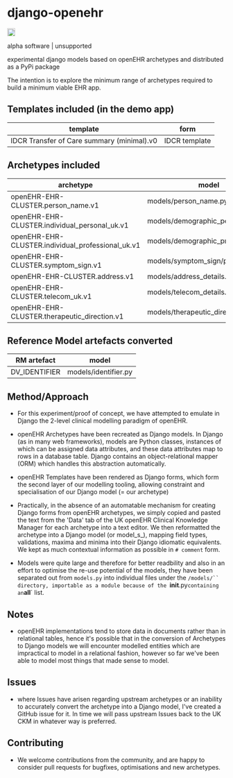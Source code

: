 # django-openehr
<a href="https://badge.fury.io/py/django_openehr"><img src="https://badge.fury.io/py/django_openehr.svg" alt="PyPI version" height="18"></a>

alpha software | unsupported

experimental django models based on openEHR archetypes and distributed as a PyPi package

The intention is to explore the minimum range of archetypes required to build a minimum viable EHR app.

## Templates included (in the demo app)
| template | form |
|----------|------|
| IDCR Transfer of Care summary (minimal).v0        | IDCR template |

## Archetypes included
| archetype | model |
| --------- | ----- |
| openEHR-EHR-CLUSTER.person_name.v1                | models/person_name.py |
| openEHR-EHR-CLUSTER.individual_personal_uk.v1     | models/demographic_personal.py |
| openEHR-EHR-CLUSTER.individual_professional_uk.v1 | models/demographic_professional.py |
| openEHR-EHR-CLUSTER.symptom_sign.v1               | models/symptom_sign/py |
| openEHR-EHR-CLUSTER.address.v1                    | models/address_details.py |
| openEHR-EHR-CLUSTER.telecom_uk.v1                 | models/telecom_details.py |
| openEHR-EHR-CLUSTER.therapeutic_direction.v1      | models/therapeutic_direction.py |

## Reference Model artefacts converted
| RM artefact | model |
|-------------|-------|
| DV_IDENTIFIER                                     | models/identifier.py |


## Method/Approach
* For this experiment/proof of concept, we have attempted to emulate in Django the 2-level clinical modelling paradigm of openEHR.

* openEHR Archetypes have been recreated as Django models. In Django (as in many web frameworks), models are Python classes, instances of which can be assigned data attributes, and these data attributes map to rows in a database table. Django contains an object-relational mapper (ORM) which handles this abstraction automatically.

* openEHR Templates have been rendered as Django forms, which form the second layer of our modelling tooling, allowing constraint and specialisation of our Django model (= our archetype)

* Practically, in the absence of an automatable mechanism for creating Django forms from openEHR archetypes, we simply copied and pasted the text from the 'Data' tab of the UK openEHR Clinical Knowledge Manager for each archetype into a text editor. We then reformatted the archetype into a Django model (or model_s_), mapping field types, validations, maxima and minima into their Django idiomatic equivalents. We kept as much contextual information as possible in `# comment` form.

* Models were quite large and therefore for better readbility and also in an effort to optimise the re-use potential of the models, they have been separated out from `models.py` into individual files under the `/models/`` directory, importable as a module because of the `__init__.py` containing an `__all__` list.

## Notes
* openEHR implementations tend to store data in documents rather than in relational tables, hence it's possible that in the conversion of Archetypes to Django models we will encounter modelled entities which are impractical to model in a relational fashion, however so far we've been able to model most things that made sense to model.

## Issues
* where Issues have arisen regarding upstream archetypes or an inability to accurately convert the archetype into a Django model, I've created a GitHub issue for it. In time we will pass upstream Issues back to the UK CKM in whatever way is preferred.

## Contributing
* We welcome contributions from the community, and are happy to consider pull requests for bugfixes, optimisations and new archetypes.

